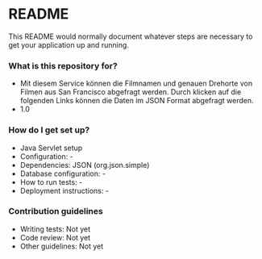 # README #

This README would normally document whatever steps are necessary to get your application up and running.

### What is this repository for? ###

* Mit diesem Service können die Filmnamen und genauen Drehorte von Filmen aus San Francisco abgefragt werden. Durch klicken auf die folgenden Links können die Daten im JSON Format abgefragt werden.
* 1.0

### How do I get set up? ###

* Java Servlet setup
* Configuration: -
* Dependencies: JSON (org.json.simple)
* Database configuration: -
* How to run tests: -
* Deployment instructions: -

### Contribution guidelines ###

* Writing tests: Not yet
* Code review: Not yet
* Other guidelines: Not yet
